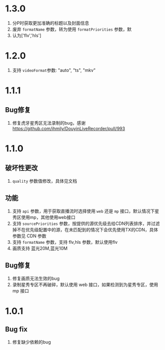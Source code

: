 # 1.3.0

1. 分P时获取更加准确的标题以及封面信息
2. 废弃 `formatName` 参数，转为使用 `formatPriorities` 参数，默
3. 认为['flv','hls']

# 1.2.0

1. 支持 `videoFormat`参数: "auto", "ts", "mkv"

# 1.1.1

## Bug修复

1. 修复虎牙星秀区无法录制的bug，感谢 https://github.com/ihmily/DouyinLiveRecorder/pull/993

# 1.1.0

## 破坏性更改

1. `quality` 参数值修改，具体见文档

## 功能

1. 支持 `api` 参数，用于获取直播流时选择使用 `web` 还是 `mp` 接口，默认情况下星秀区使用mp，其他使用web接口
2. 支持 `sourcePriorities` 参数，按提供的源优先级去给CDN列表排序，并过滤掉不在优先级配置中的源，在未匹配到的情况下会优先使用TX的CDN，具体参数见 CDN 参数
3. 支持 `formatName` 参数，支持 flv,hls 参数，默认使用flv
4. 画质支持 蓝光20M,蓝光10M

## Bug修复

1. 修复画质无法生效的bug
2. 录制星秀专区不再破碎，默认使用 web 接口，如果检测到为星秀专区，使用 mp 接口

# 1.0.1

## Bug fix

1. 修复缺少依赖的bug
